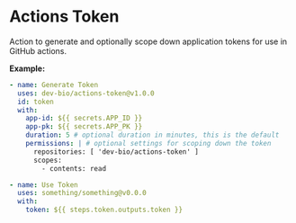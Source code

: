 # Actions Token

Action to generate and optionally scope down application tokens for use in GitHub actions.

**Example:**
```yaml
- name: Generate Token
  uses: dev-bio/actions-token@v1.0.0
  id: token
  with:
    app-id: ${{ secrets.APP_ID }}
    app-pk: ${{ secrets.APP_PK }}
    duration: 5 # optional duration in minutes, this is the default
    permissions: | # optional settings for scoping down the token
      repositories: [ 'dev-bio/actions-token' ]
      scopes:
        - contents: read

- name: Use Token
  uses: something/something@v0.0.0
  with:
    token: ${{ steps.token.outputs.token }}
```